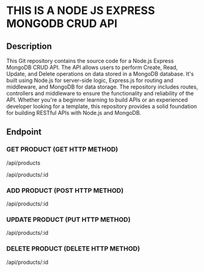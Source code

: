 # THIS IS A NODE JS EXPRESS MONGODB CRUD API
## Description
This Git repository contains the source code for a Node.js Express MongoDB CRUD API. The API allows users to perform Create, Read, Update, and Delete operations on data stored in a MongoDB database. It's built using Node.js for server-side logic, Express.js for routing and middleware, and MongoDB for data storage. The repository includes routes, controllers and middleware to ensure the functionality and reliability of the API. Whether you're a beginner learning to build APIs or an experienced developer looking for a template, this repository provides a solid foundation for building RESTful APIs with Node.js and MongoDB.
## Endpoint
### GET PRODUCT (GET HTTP METHOD)
/api/products

/api/products/:id
### ADD PRODUCT (POST HTTP METHOD)
/api/products/:id
### UPDATE PRODUCT (PUT HTTP METHOD)
/api/products/:id
### DELETE PRODUCT (DELETE HTTP METHOD)
/api/products/:id

